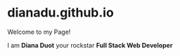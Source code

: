 # dianadu.github.io

<p>Welcome to my Page!</p>

<p>I am <b>Diana Duot</b> your rockstar <b> Full Stack Web Developer </b>
   

